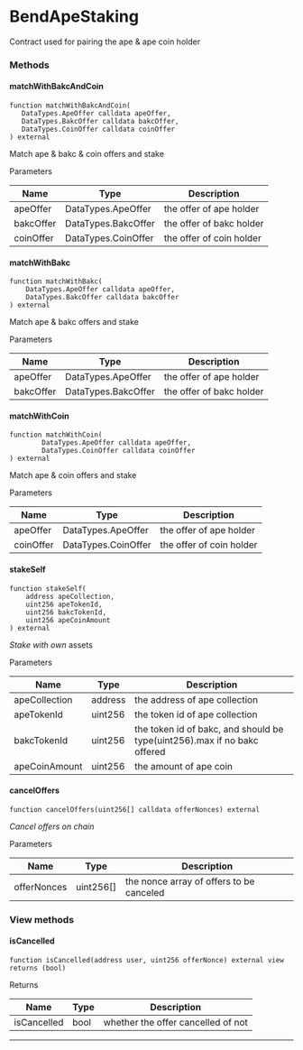 # BendApeStaking

Contract used for pairing the ape & ape coin holder

### Methods <a href="#addcurrency" id="addcurrency"></a>

#### matchWithBakcAndCoin[​](broken-reference)

```
function matchWithBakcAndCoin(
   DataTypes.ApeOffer calldata apeOffer,
   DataTypes.BakcOffer calldata bakcOffer,
   DataTypes.CoinOffer calldata coinOffer
) external
```

Match ape & bakc & coin offers and stake

Parameters[**​**](broken-reference)

| Name      | Type                | Description              |
| --------- | ------------------- | ------------------------ |
| apeOffer  | DataTypes.ApeOffer  | the offer of ape holder  |
| bakcOffer | DataTypes.BakcOffer | the offer of bakc holder |
| coinOffer | DataTypes.CoinOffer | the offer of coin holder |

#### matchWithBakc

```
function matchWithBakc(
    DataTypes.ApeOffer calldata apeOffer, 
    DataTypes.BakcOffer calldata bakcOffer
) external
```

Match ape & bakc offers and stake

Parameters

| Name      | Type                | Description              |
| --------- | ------------------- | ------------------------ |
| apeOffer  | DataTypes.ApeOffer  | the offer of ape holder  |
| bakcOffer | DataTypes.BakcOffer | the offer of bakc holder |

#### matchWithCoin

```
function matchWithCoin(
        DataTypes.ApeOffer calldata apeOffer, 
        DataTypes.CoinOffer calldata coinOffer
) external
```

Match ape & coin offers and stake

Parameters

| Name      | Type                | Description              |
| --------- | ------------------- | ------------------------ |
| apeOffer  | DataTypes.ApeOffer  | the offer of ape holder  |
| coinOffer | DataTypes.CoinOffer | the offer of coin holder |

#### stakeSelf[​](broken-reference) <a href="#renounceownership" id="renounceownership"></a>

```
function stakeSelf(
    address apeCollection,
    uint256 apeTokenId,
    uint256 bakcTokenId,
    uint256 apeCoinAmount
) external 
```

_Stake with own_ assets

Parameters

| Name          | Type    | Description                                                              |
| ------------- | ------- | ------------------------------------------------------------------------ |
| apeCollection | address | the address of ape collection                                            |
| apeTokenId    | uint256 | the token id of ape collection                                           |
| bakcTokenId   | uint256 | the token id of bakc, and should be type(uint256).max if no bakc offered |
| apeCoinAmount | uint256 | the amount of ape coin                                                   |



#### cancelOffers[​](broken-reference) <a href="#transferownership" id="transferownership"></a>

```
function cancelOffers(uint256[] calldata offerNonces) external
```

_Cancel offers on chain_

Parameters[**​**](broken-reference)

| Name        | Type       | Description                              |
| ----------- | ---------- | ---------------------------------------- |
| offerNonces | uint256\[] | the nonce array of offers to be canceled |

### View methods

#### isCancelled

```
function isCancelled(address user, uint256 offerNonce) external view returns (bool)
```

Returns

| Name        | Type | Description                        |
| ----------- | ---- | ---------------------------------- |
| isCancelled | bool | whether the offer cancelled of not |

****

### &#x20;<a href="#currencyremoved" id="currencyremoved"></a>

